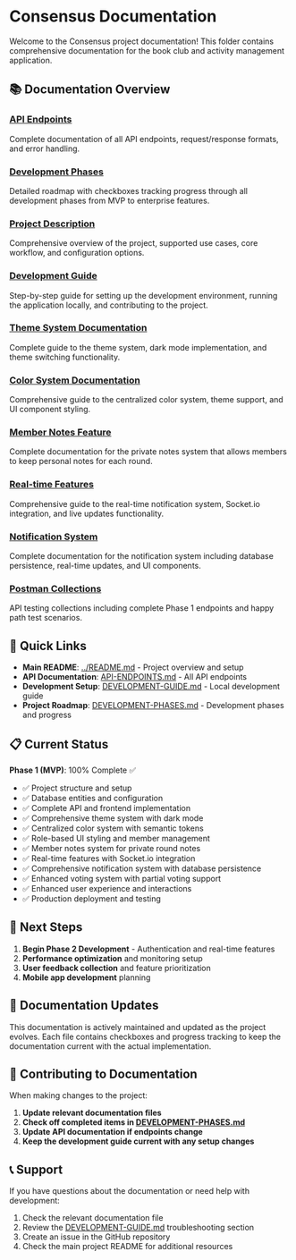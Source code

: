 # Consensus Documentation

Welcome to the Consensus project documentation! This folder contains comprehensive documentation for the book club and activity management application.

## 📚 Documentation Overview

### [API Endpoints](./API-ENDPOINTS.md)
Complete documentation of all API endpoints, request/response formats, and error handling.

### [Development Phases](./DEVELOPMENT-PHASES.md)
Detailed roadmap with checkboxes tracking progress through all development phases from MVP to enterprise features.

### [Project Description](./PROJECT-DESCRIPTION.md)
Comprehensive overview of the project, supported use cases, core workflow, and configuration options.

### [Development Guide](./DEVELOPMENT-GUIDE.md)
Step-by-step guide for setting up the development environment, running the application locally, and contributing to the project.

### [Theme System Documentation](./THEME-SYSTEM.md)
Complete guide to the theme system, dark mode implementation, and theme switching functionality.

### [Color System Documentation](../apps/consensus-web/docs/COLOR-SYSTEM.md)
Comprehensive guide to the centralized color system, theme support, and UI component styling.

### [Member Notes Feature](./MEMBER-NOTES-FEATURE.md)
Complete documentation for the private notes system that allows members to keep personal notes for each round.

### [Real-time Features](./REALTIME-FEATURES.md)
Comprehensive guide to the real-time notification system, Socket.io integration, and live updates functionality.

### [Notification System](./NOTIFICATION-SYSTEM.md)
Complete documentation for the notification system including database persistence, real-time updates, and UI components.

### [Postman Collections](./postman-collections/)
API testing collections including complete Phase 1 endpoints and happy path test scenarios.

## 🚀 Quick Links

- **Main README**: [../README.md](../README.md) - Project overview and setup
- **API Documentation**: [API-ENDPOINTS.md](./API-ENDPOINTS.md) - All API endpoints
- **Development Setup**: [DEVELOPMENT-GUIDE.md](./DEVELOPMENT-GUIDE.md) - Local development guide
- **Project Roadmap**: [DEVELOPMENT-PHASES.md](./DEVELOPMENT-PHASES.md) - Development phases and progress

## 📋 Current Status

**Phase 1 (MVP)**: 100% Complete ✅
- ✅ Project structure and setup
- ✅ Database entities and configuration
- ✅ Complete API and frontend implementation
- ✅ Comprehensive theme system with dark mode
- ✅ Centralized color system with semantic tokens
- ✅ Role-based UI styling and member management
- ✅ Member notes system for private round notes
- ✅ Real-time features with Socket.io integration
- ✅ Comprehensive notification system with database persistence
- ✅ Enhanced voting system with partial voting support
- ✅ Enhanced user experience and interactions
- ✅ Production deployment and testing

## 🎯 Next Steps

1. **Begin Phase 2 Development** - Authentication and real-time features
2. **Performance optimization** and monitoring setup
3. **User feedback collection** and feature prioritization
4. **Mobile app development** planning

## 📝 Documentation Updates

This documentation is actively maintained and updated as the project evolves. Each file contains checkboxes and progress tracking to keep the documentation current with the actual implementation.

## 🤝 Contributing to Documentation

When making changes to the project:

1. **Update relevant documentation files**
2. **Check off completed items in [DEVELOPMENT-PHASES.md](./DEVELOPMENT-PHASES.md)**
3. **Update API documentation if endpoints change**
4. **Keep the development guide current with any setup changes**

## 📞 Support

If you have questions about the documentation or need help with development:

1. Check the relevant documentation file
2. Review the [DEVELOPMENT-GUIDE.md](./DEVELOPMENT-GUIDE.md) troubleshooting section
3. Create an issue in the GitHub repository
4. Check the main project README for additional resources
